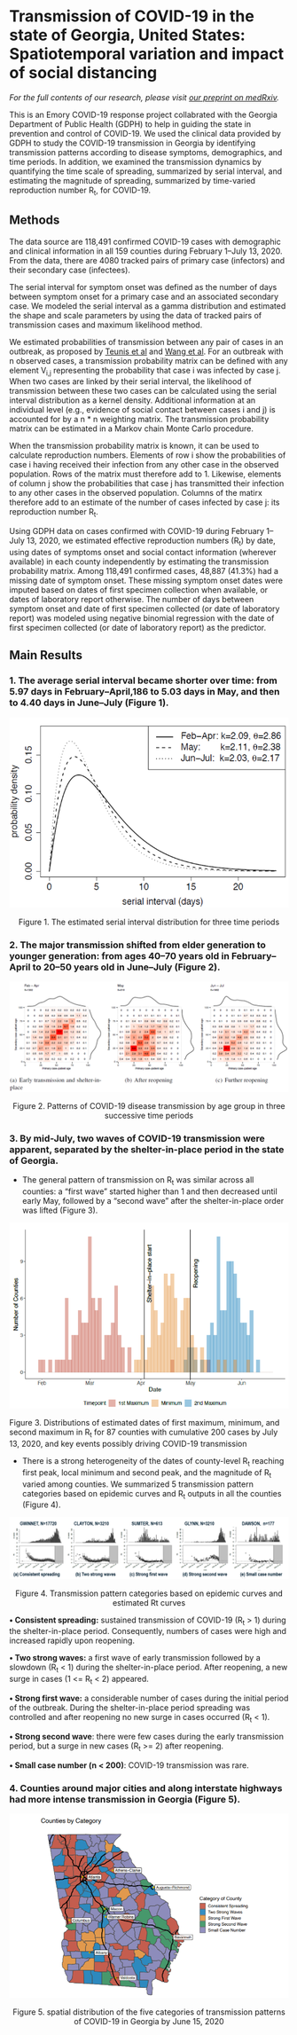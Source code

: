 # Transmission of COVID-19 in the state of Georgia, United States: Spatiotemporal variation and impact of social distancing

*For the full contents of our research, please visit [our preprint on medRxiv](https://www.medrxiv.org/content/10.1101/2020.10.22.20217661v1).*

This is an Emory COVID-19 response project collabrated with the Georgia Department of Public Health (GDPH) to help in guiding the state in prevention and control of COVID-19. We used the clinical data provided by GDPH to study the COVID-19 transmission in Georgia by identifying transmission patterns according to disease symptoms, demographics, and time periods. In addition, we examined the transmission dynamics by quantifying the time scale of spreading, summarized by serial interval, and estimating the magnitude of spreading, summarized by time-varied reproduction number R<sub>t</sub>, for COVID-19. 

## Methods

The data source are 118,491 confirmed COVID-19 cases with demographic and clinical information in all 159 counties during February 1–July 13, 2020. From the data, there are 4080 tracked pairs of primary case (infectors) and their secondary case (infectees).

The serial interval for symptom onset was defined as the number of days between symptom onset for a primary case and an associated secondary case. We modeled the serial interval as a gamma distribution and estimated the shape and scale parameters by using the data of tracked pairs of transmission cases and maximum likelihood method.

We estimated probabilities of transmission between any pair of cases in an outbreak, as proposed by [Teunis et al](https://royalsocietypublishing.org/doi/full/10.1098/rsif.2012.0955?cited-by=yes&legid=royinterface%3B10%2F81%2F20120955) and [Wang et al](https://www.frontiersin.org/articles/10.3389/fmed.2020.00329/full). For an outbreak with n observed cases, a transmission probability matrix can be defined with any element V<sub>i,j</sub> representing the probability that case i was infected by case j. When two cases are linked by their serial interval, the likelihood of transmission between these two cases can be calculated using the serial interval distribution as a kernel density. Additional information at an individual level (e.g., evidence of social contact between cases i and j) is accounted for by a n * n weighting matrix. The transmission probability matrix can be estimated in a Markov chain Monte Carlo procedure.

When the transmission probability matrix is known, it can be used to calculate reproduction numbers. Elements of row i show the probabilities of case i having received their infection from any other case in the observed population. Rows of the matrix must therefore add to 1. Likewise, elements of column j show the probabilities that case j has transmitted their infection to any other cases in the observed population. Columns of the matirx therefore add to an estimate of the number of cases infected by case j: its reproduction number R<sub>t</sub>.

Using GDPH data on cases confirmed with COVID-19 during February 1– July 13, 2020, we estimated effective reproduction numbers (R<sub>t</sub>) by date, using dates of symptoms onset and social contact information (wherever available) in each county independently by estimating the transmission probability matrix. Among 118,491 confirmed cases, 48,887 (41.3%) had a missing date of symptom onset. These missing symptom onset dates were imputed based on dates of first specimen collection when available, or dates of laboratory report otherwise. The number of days between symptom onset and date of first specimen collected (or date of laboratory report) was modeled using negative binomial regression with the date of first specimen collected (or date of laboratory report) as the predictor.

## Main Results

### 1. **The average serial interval became shorter over time: from 5.97 days in February–April,186 to 5.03 days in May, and then to 4.40 days in June–July (Figure 1).**

<p align="center">
  <img src="https://github.com/Holin-Chen/COVID-19-Transmission-Dynamics-GA/blob/main/Paper%20Plots/Picture1.png" />
</p>

<div align="center">
  Figure 1. The estimated serial interval distribution for three time periods
</div>


### 2. **The major transmission shifted from elder generation to younger generation: from ages 40–70 years old in February–April to 20–50 years old in June–July (Figure 2).**

<p align="center">
  <img src="https://github.com/Holin-Chen/COVID-19-Transmission-Dynamics-GA/blob/main/Paper%20Plots/Picture2.png" />
</p>

<div align="center">
  Figure 2. Patterns of COVID-19 disease transmission by age group in three successive time periods
</div>


### 3. **By mid-July, two waves of COVID-19 transmission were apparent, separated by the shelter-in-place period in the state of Georgia.**

- The general pattern of transmission on R<sub>t</sub> was similar across all counties: a “first wave” started higher than 1 and then decreased until early May, followed by a “second wave” after the shelter-in-place order was lifted  (Figure 3).

![alt text](https://github.com/Holin-Chen/COVID-19-Transmission-Dynamics-GA/blob/main/Paper%20Plots/Picture3.png)

Figure 3. Distributions of estimated dates of first maximum, minimum, and second maximum in R<sub>t</sub> for 87 counties with cumulative 200 cases by July 13, 2020, and key events possibly driving COVID-19 transmission

- There is a strong heterogeneity of the dates of county-level R<sub>t</sub> reaching first peak, local minimum and second peak, and the magnitude of R<sub>t</sub> varied among counties. We summarized 5 transmission pattern categories based on epidemic curves and R<sub>t</sub> outputs in all the counties (Figure 4).

![alt text](https://github.com/Holin-Chen/COVID-19-Transmission-Dynamics-GA/blob/main/Paper%20Plots/Picture4.PNG)

<div align="center">
  Figure 4. Transmission pattern categories based on epidemic curves and estimated Rt curves 
</div>

**• Consistent spreading:** sustained transmission of COVID-19 (R<sub>t</sub> > 1) during the shelter-in-place period. Consequently, numbers of cases were high and increased rapidly upon reopening.

**• Two strong waves:** a first wave of early transmission followed by a slowdown (R<sub>t</sub> < 1) during the shelter-in-place period. After reopening, a new surge in cases (1 <= R<sub>t</sub> < 2) appeared.

**• Strong first wave:** a considerable number of cases during the initial period of the outbreak. During the shelter-in-place period spreading was controlled and after reopening no new surge in cases occurred (R<sub>t</sub> < 1).

**• Strong second wave**: there were few cases during the early transmission period, but a surge in new cases (R<sub>t</sub> >= 2) after reopening.

**• Small case number (n < 200)**: COVID-19 transmission was rare.

### 4. **Counties around major cities and along interstate highways had more intense transmission in Georgia (Figure 5).**

<p align="center">
  <img src="https://github.com/Holin-Chen/COVID-19-Transmission-Dynamics-GA/blob/main/Paper%20Plots/Picture5.jpg" />
</p>

<div align="center">
  Figure 5. spatial distribution of the five categories of transmission patterns of COVID-19 in Georgia by June 15, 2020
</div>


